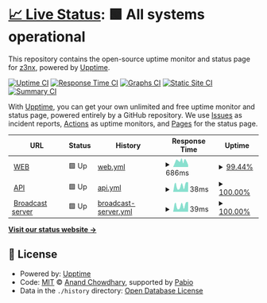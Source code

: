 # [📈 Live Status](https://demo.upptime.js.org): <!--live status--> **🟩 All systems operational**

This repository contains the open-source uptime monitor and status page for [z3nx](https://demo.upptime.js.org), powered by [Upptime](https://github.com/upptime/upptime).

[![Uptime CI](https://github.com/z3nx/ehr_uptime/workflows/Uptime%20CI/badge.svg)](https://github.com/z3nx/ehr_uptime/actions?query=workflow%3A%22Uptime+CI%22)
[![Response Time CI](https://github.com/z3nx/ehr_uptime/workflows/Response%20Time%20CI/badge.svg)](https://github.com/z3nx/ehr_uptime/actions?query=workflow%3A%22Response+Time+CI%22)
[![Graphs CI](https://github.com/z3nx/ehr_uptime/workflows/Graphs%20CI/badge.svg)](https://github.com/z3nx/ehr_uptime/actions?query=workflow%3A%22Graphs+CI%22)
[![Static Site CI](https://github.com/z3nx/ehr_uptime/workflows/Static%20Site%20CI/badge.svg)](https://github.com/z3nx/ehr_uptime/actions?query=workflow%3A%22Static+Site+CI%22)
[![Summary CI](https://github.com/z3nx/ehr_uptime/workflows/Summary%20CI/badge.svg)](https://github.com/z3nx/ehr_uptime/actions?query=workflow%3A%22Summary+CI%22)

With [Upptime](https://upptime.js.org), you can get your own unlimited and free uptime monitor and status page, powered entirely by a GitHub repository. We use [Issues](https://github.com/z3nx/ehr_uptime/issues) as incident reports, [Actions](https://github.com/z3nx/ehr_uptime/actions) as uptime monitors, and [Pages](https://demo.upptime.js.org) for the status page.

<!--start: status pages-->
<!-- This summary is generated by Upptime (https://github.com/upptime/upptime) -->
<!-- Do not edit this manually, your changes will be overwritten -->
<!-- prettier-ignore -->
| URL | Status | History | Response Time | Uptime |
| --- | ------ | ------- | ------------- | ------ |
| <img alt="" src="https://icons.duckduckgo.com/ip3/eternalharmonyradio.com.ico" height="13"> [WEB](https://eternalharmonyradio.com/) | 🟩 Up | [web.yml](https://github.com/zn3x/ehr_status/commits/HEAD/history/web.yml) | <details><summary><img alt="Response time graph" src="./graphs/web/response-time-week.png" height="20"> 686ms</summary><br><a href="https://status.eternalharmonyradio.com/history/web"><img alt="Response time 701" src="https://img.shields.io/endpoint?url=https%3A%2F%2Fraw.githubusercontent.com%2Fzn3x%2Fehr_status%2FHEAD%2Fapi%2Fweb%2Fresponse-time.json"></a><br><a href="https://status.eternalharmonyradio.com/history/web"><img alt="24-hour response time 626" src="https://img.shields.io/endpoint?url=https%3A%2F%2Fraw.githubusercontent.com%2Fzn3x%2Fehr_status%2FHEAD%2Fapi%2Fweb%2Fresponse-time-day.json"></a><br><a href="https://status.eternalharmonyradio.com/history/web"><img alt="7-day response time 686" src="https://img.shields.io/endpoint?url=https%3A%2F%2Fraw.githubusercontent.com%2Fzn3x%2Fehr_status%2FHEAD%2Fapi%2Fweb%2Fresponse-time-week.json"></a><br><a href="https://status.eternalharmonyradio.com/history/web"><img alt="30-day response time 694" src="https://img.shields.io/endpoint?url=https%3A%2F%2Fraw.githubusercontent.com%2Fzn3x%2Fehr_status%2FHEAD%2Fapi%2Fweb%2Fresponse-time-month.json"></a><br><a href="https://status.eternalharmonyradio.com/history/web"><img alt="1-year response time 701" src="https://img.shields.io/endpoint?url=https%3A%2F%2Fraw.githubusercontent.com%2Fzn3x%2Fehr_status%2FHEAD%2Fapi%2Fweb%2Fresponse-time-year.json"></a></details> | <details><summary><a href="https://status.eternalharmonyradio.com/history/web">99.44%</a></summary><a href="https://status.eternalharmonyradio.com/history/web"><img alt="All-time uptime 99.83%" src="https://img.shields.io/endpoint?url=https%3A%2F%2Fraw.githubusercontent.com%2Fzn3x%2Fehr_status%2FHEAD%2Fapi%2Fweb%2Fuptime.json"></a><br><a href="https://status.eternalharmonyradio.com/history/web"><img alt="24-hour uptime 100.00%" src="https://img.shields.io/endpoint?url=https%3A%2F%2Fraw.githubusercontent.com%2Fzn3x%2Fehr_status%2FHEAD%2Fapi%2Fweb%2Fuptime-day.json"></a><br><a href="https://status.eternalharmonyradio.com/history/web"><img alt="7-day uptime 99.44%" src="https://img.shields.io/endpoint?url=https%3A%2F%2Fraw.githubusercontent.com%2Fzn3x%2Fehr_status%2FHEAD%2Fapi%2Fweb%2Fuptime-week.json"></a><br><a href="https://status.eternalharmonyradio.com/history/web"><img alt="30-day uptime 99.87%" src="https://img.shields.io/endpoint?url=https%3A%2F%2Fraw.githubusercontent.com%2Fzn3x%2Fehr_status%2FHEAD%2Fapi%2Fweb%2Fuptime-month.json"></a><br><a href="https://status.eternalharmonyradio.com/history/web"><img alt="1-year uptime 99.83%" src="https://img.shields.io/endpoint?url=https%3A%2F%2Fraw.githubusercontent.com%2Fzn3x%2Fehr_status%2FHEAD%2Fapi%2Fweb%2Fuptime-year.json"></a></details>
| <img alt="" src="https://icons.duckduckgo.com/ip3/eternalharmonyradio.com.ico" height="13"> [API](https://eternalharmonyradio.com/api/v1/status) | 🟩 Up | [api.yml](https://github.com/zn3x/ehr_status/commits/HEAD/history/api.yml) | <details><summary><img alt="Response time graph" src="./graphs/api/response-time-week.png" height="20"> 38ms</summary><br><a href="https://status.eternalharmonyradio.com/history/api"><img alt="Response time 54" src="https://img.shields.io/endpoint?url=https%3A%2F%2Fraw.githubusercontent.com%2Fzn3x%2Fehr_status%2FHEAD%2Fapi%2Fapi%2Fresponse-time.json"></a><br><a href="https://status.eternalharmonyradio.com/history/api"><img alt="24-hour response time 20" src="https://img.shields.io/endpoint?url=https%3A%2F%2Fraw.githubusercontent.com%2Fzn3x%2Fehr_status%2FHEAD%2Fapi%2Fapi%2Fresponse-time-day.json"></a><br><a href="https://status.eternalharmonyradio.com/history/api"><img alt="7-day response time 38" src="https://img.shields.io/endpoint?url=https%3A%2F%2Fraw.githubusercontent.com%2Fzn3x%2Fehr_status%2FHEAD%2Fapi%2Fapi%2Fresponse-time-week.json"></a><br><a href="https://status.eternalharmonyradio.com/history/api"><img alt="30-day response time 51" src="https://img.shields.io/endpoint?url=https%3A%2F%2Fraw.githubusercontent.com%2Fzn3x%2Fehr_status%2FHEAD%2Fapi%2Fapi%2Fresponse-time-month.json"></a><br><a href="https://status.eternalharmonyradio.com/history/api"><img alt="1-year response time 54" src="https://img.shields.io/endpoint?url=https%3A%2F%2Fraw.githubusercontent.com%2Fzn3x%2Fehr_status%2FHEAD%2Fapi%2Fapi%2Fresponse-time-year.json"></a></details> | <details><summary><a href="https://status.eternalharmonyradio.com/history/api">100.00%</a></summary><a href="https://status.eternalharmonyradio.com/history/api"><img alt="All-time uptime 99.86%" src="https://img.shields.io/endpoint?url=https%3A%2F%2Fraw.githubusercontent.com%2Fzn3x%2Fehr_status%2FHEAD%2Fapi%2Fapi%2Fuptime.json"></a><br><a href="https://status.eternalharmonyradio.com/history/api"><img alt="24-hour uptime 100.00%" src="https://img.shields.io/endpoint?url=https%3A%2F%2Fraw.githubusercontent.com%2Fzn3x%2Fehr_status%2FHEAD%2Fapi%2Fapi%2Fuptime-day.json"></a><br><a href="https://status.eternalharmonyradio.com/history/api"><img alt="7-day uptime 100.00%" src="https://img.shields.io/endpoint?url=https%3A%2F%2Fraw.githubusercontent.com%2Fzn3x%2Fehr_status%2FHEAD%2Fapi%2Fapi%2Fuptime-week.json"></a><br><a href="https://status.eternalharmonyradio.com/history/api"><img alt="30-day uptime 100.00%" src="https://img.shields.io/endpoint?url=https%3A%2F%2Fraw.githubusercontent.com%2Fzn3x%2Fehr_status%2FHEAD%2Fapi%2Fapi%2Fuptime-month.json"></a><br><a href="https://status.eternalharmonyradio.com/history/api"><img alt="1-year uptime 99.86%" src="https://img.shields.io/endpoint?url=https%3A%2F%2Fraw.githubusercontent.com%2Fzn3x%2Fehr_status%2FHEAD%2Fapi%2Fapi%2Fuptime-year.json"></a></details>
| <img alt="" src="https://icons.duckduckgo.com/ip3/eternalharmonyradio.com.ico" height="13"> [Broadcast server](https://eternalharmonyradio.com/radio/invalid_stream.mp3) | 🟩 Up | [broadcast-server.yml](https://github.com/zn3x/ehr_status/commits/HEAD/history/broadcast-server.yml) | <details><summary><img alt="Response time graph" src="./graphs/broadcast-server/response-time-week.png" height="20"> 39ms</summary><br><a href="https://status.eternalharmonyradio.com/history/broadcast-server"><img alt="Response time 72" src="https://img.shields.io/endpoint?url=https%3A%2F%2Fraw.githubusercontent.com%2Fzn3x%2Fehr_status%2FHEAD%2Fapi%2Fbroadcast-server%2Fresponse-time.json"></a><br><a href="https://status.eternalharmonyradio.com/history/broadcast-server"><img alt="24-hour response time 21" src="https://img.shields.io/endpoint?url=https%3A%2F%2Fraw.githubusercontent.com%2Fzn3x%2Fehr_status%2FHEAD%2Fapi%2Fbroadcast-server%2Fresponse-time-day.json"></a><br><a href="https://status.eternalharmonyradio.com/history/broadcast-server"><img alt="7-day response time 39" src="https://img.shields.io/endpoint?url=https%3A%2F%2Fraw.githubusercontent.com%2Fzn3x%2Fehr_status%2FHEAD%2Fapi%2Fbroadcast-server%2Fresponse-time-week.json"></a><br><a href="https://status.eternalharmonyradio.com/history/broadcast-server"><img alt="30-day response time 142" src="https://img.shields.io/endpoint?url=https%3A%2F%2Fraw.githubusercontent.com%2Fzn3x%2Fehr_status%2FHEAD%2Fapi%2Fbroadcast-server%2Fresponse-time-month.json"></a><br><a href="https://status.eternalharmonyradio.com/history/broadcast-server"><img alt="1-year response time 72" src="https://img.shields.io/endpoint?url=https%3A%2F%2Fraw.githubusercontent.com%2Fzn3x%2Fehr_status%2FHEAD%2Fapi%2Fbroadcast-server%2Fresponse-time-year.json"></a></details> | <details><summary><a href="https://status.eternalharmonyradio.com/history/broadcast-server">100.00%</a></summary><a href="https://status.eternalharmonyradio.com/history/broadcast-server"><img alt="All-time uptime 99.88%" src="https://img.shields.io/endpoint?url=https%3A%2F%2Fraw.githubusercontent.com%2Fzn3x%2Fehr_status%2FHEAD%2Fapi%2Fbroadcast-server%2Fuptime.json"></a><br><a href="https://status.eternalharmonyradio.com/history/broadcast-server"><img alt="24-hour uptime 100.00%" src="https://img.shields.io/endpoint?url=https%3A%2F%2Fraw.githubusercontent.com%2Fzn3x%2Fehr_status%2FHEAD%2Fapi%2Fbroadcast-server%2Fuptime-day.json"></a><br><a href="https://status.eternalharmonyradio.com/history/broadcast-server"><img alt="7-day uptime 100.00%" src="https://img.shields.io/endpoint?url=https%3A%2F%2Fraw.githubusercontent.com%2Fzn3x%2Fehr_status%2FHEAD%2Fapi%2Fbroadcast-server%2Fuptime-week.json"></a><br><a href="https://status.eternalharmonyradio.com/history/broadcast-server"><img alt="30-day uptime 100.00%" src="https://img.shields.io/endpoint?url=https%3A%2F%2Fraw.githubusercontent.com%2Fzn3x%2Fehr_status%2FHEAD%2Fapi%2Fbroadcast-server%2Fuptime-month.json"></a><br><a href="https://status.eternalharmonyradio.com/history/broadcast-server"><img alt="1-year uptime 99.88%" src="https://img.shields.io/endpoint?url=https%3A%2F%2Fraw.githubusercontent.com%2Fzn3x%2Fehr_status%2FHEAD%2Fapi%2Fbroadcast-server%2Fuptime-year.json"></a></details>

<!--end: status pages-->

[**Visit our status website →**](https://demo.upptime.js.org)

## 📄 License

- Powered by: [Upptime](https://github.com/upptime/upptime)
- Code: [MIT](./LICENSE) © [Anand Chowdhary](https://anandchowdhary.com), supported by [Pabio](https://pabio.com)
- Data in the `./history` directory: [Open Database License](https://opendatacommons.org/licenses/odbl/1-0/)
